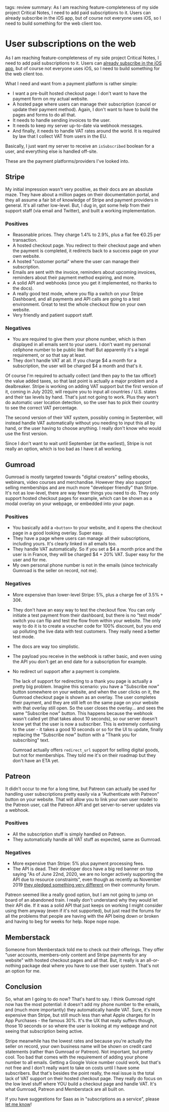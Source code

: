 tags: review
summary: As I am reaching feature-completeness of my side project Critical Notes, I need to add paid subscriptions to it. Users can already subscribe in the iOS app, but of course not everyone uses iOS, so I need to build something for the web client too.

# User subscriptions on the web
As I am reaching feature-completeness of my side project Critical Notes, I need to add paid subscriptions to it. Users can [already subscribe in the iOS app](/articles/2020/storekit-webhooks-firestore/), but of course not everyone uses iOS, so I need to build something for the web client too.

What I need and want from a payment platform is rather simple: 

- I want a pre-built hosted checkout page: I don't want to have the payment form on my actual website.
- A hosted page where users can manage their subscription (cancel or update their payment method). Again, I don't want to have to build the pages and forms to do all that.
- It needs to handle sending invoices to the user.
- It needs to keep my server up-to-date via webhook messages.
- And finally, it needs to handle VAT rates around the world. It is required by law that I collect VAT from users in the EU.

Basically, I just want my server to receive an `isSubscribed` boolean for a user, and everything else is handled off-site.

These are the payment platforms/providers I've looked into.

## Stripe
My initial impression wasn't very positive, as their docs are an absolute maze. They have about a million pages on their documentation portal, and they all assume a fair bit of knowledge of Stripe and payment providers in general. It's all rather low-level. But, I dug in, got some help from their support staff (via email and Twitter), and built a working implementation.

### Positives
* Reasonable prices. They charge 1.4% to 2.9%, plus a flat fee €0.25 per transaction.
* A hosted checkout page. You redirect to their checkout page and when the payment is completed, it redirects back to a success page on your own website.
* A hosted "customer portal" where the user can manage their subscription.
* Emails are sent with the invoice, reminders about upcoming invoices, reminders about their payment method expiring, and more.
* A solid API and webhooks (once you get it implemented, no thanks to the docs).
* A really good test mode, where you flip a switch on your Stripe Dashboard, and all payments and API calls are going to a test environment. Great to test the whole checkout flow on your own website.
* Very friendly and patient support staff.

### Negatives
* You are required to give them your phone number, which is then displayed in all emails sent to your users. I don't want my personal cellphone number to be public like that! But apparently it's a legal requirement, or so that say at least.
* They don't handle VAT at all. If you charge $4 a month for a subscription, the user will be charged $4 a month and that's it. 

Of course I'm required to actually collect (and then pay to the tax office!) the value added taxes, so that last point is actually a major problem and a dealbreaker. Stripe is working on adding VAT support but the first version of it, coming in July 2020, will require you to input all countries / U.S. states and their tax levels by hand. That's just not going to work. Plus they won't do automatic user location detection, so the user has to pick their country to see the correct VAT percentage. 

The second version of their VAT system, possibly coming in September, will instead handle VAT automatically without you needing to input this all by hand, or the user having to choose anything. I really don't know who would use the first version.

Since I don't want to wait until September (at the earliest), Stripe is not really an option, which is too bad as I have it all working.

## Gumroad
Gumroad is mostly targeted towards "digital creators" selling ebooks, webinars, video courses and merchandise. However they also support selling memberships and are much more "developer friendly" than Stripe. It's not as low-level, there are way fewer things you need to do. They only support hosted checkout pages for example, which can be shown as a modal overlay on your webpage, or embedded into your page.

### Positives
* You basically add a `<button>` to your website, and it opens the checkout page in a good looking overlay. Super easy.
* They have a page where users can manage all their subscriptions, including yours. It's clearly linked in all emails too.
* They handle VAT automatically. So if you set a $4 a month price and the user is in France, they will be charged $4 + 20% VAT. Super easy for the user and for me.
* My own personal phone number is not in the emails (since technically Gumroad is the seller on record, not me).

### Negatives
* More expensive than lower-level Stripe: 5%, plus a charge fee of 3.5% + 30¢.
* They don't have an easy way to test the checkout flow. You can only initiate a test payment from their dashboard, but there is no "test mode" switch you can flip and test the flow from within your website. The only way to do it is to create a voucher code for 100% discount, but you end up polluting the live data with test customers. They really need a better test mode.
* The docs are way too simplistic.
* The payload you receive in the webhook is rather basic, and even using the API you don't get an end date for a subscription for example.
* No redirect url support after a payment is complete.

	The lack of support for redirecting to a thank you page is actually a pretty big problem. Imagine this scenario: you have a "Subscribe now" button somewhere on your website, and when the user clicks on it, the Gumroad checkout page is shown as an overlay. The user completes their payment, and they are still left on the same page on your website with that overlay still open. So the user closes the overlay... and sees the same "Subscribe now" button. This happens because the webhook wasn't called yet (that takes about 10 seconds), so our server doesn't know yet that the user is now a subscriber. This is extremely confusing to the user - it takes a good 10 seconds or so for the UI to update, finally replacing the "Subscribe now" button with a "Thank you for subscribing" text.
	
	Gumroad actually offers `redirect_url` support for selling digital goods, but not for memberships. They told me it's on their roadmap but they don't have an ETA yet.

## Patreon
It didn't occur to me for a long time, but Patreon can actually be used for handling user subscriptions pretty easily via a "Authenticate with Patreon" button on your website. That will allow you to link your own user model to the Patreon user, call the Patreon API and get server-to-server updates via a webhook.

### Positives
* All the subscription stuff is simply handled on Patreon.
* They automatically handle all VAT stuff as expected, same as Gumroad.

### Negatives
* More expensive than Stripe: 5% plus payment processing fees.
* The API is dead. Their developer docs have a big red banner on top saying "As of June 22nd, 2020, we are no longer actively supporting the API due to resource constraints", even though as recently as November 2019 [they pledged something very different](https://www.patreoncommunity.com/t/the-api-has-been-abandoned/5894/4) on their community forum.

Patreon seemed like a really good option, but I am not going to jump on board of an abandoned train. I really don't understand why they would let their API die. If it was a solid API that just keeps on working I might consider using them anyway (even if it's not supported), but just read the forums for all the problems that people are having with the API being down or broken and having to beg for weeks for help. Nope nope nope.

## Memberstack
Someone from Memberstack told me to check out their offerings. They offer "user accounts, members-only content and Stripe payments for any website" with hosted checkout pages and all that. But, it really is an all-or-nothing package deal where you have to use their user system. That's not an option for me.

## Conclusion
So, what am I going to do now? That's hard to say. I think Gumroad right now has the most potential: it doesn't add my phone number to the emails, and (much more importantly) they automatically handle VAT. Sure, it's more expensive than Stripe, but still much less than what Apple charges for In App Purchases - the famous 30%. It's the UX that really suffers though, those 10 seconds or so where the user is looking at my webpage and not seeing that subscription being active. 

Stripe meanwhile has the lowest rates and because you're actually the seller on record, your own business name will be shown on credit card statements (rather than Gumroad or Patreon). Not important, but pretty cool. Too bad that comes with the requirement of adding your phone number to all emails. Getting a Google Voice number could work, but that's not free and I don't really want to take on costs until I have some subscribers. But that's besides the point really, the real issue is the total lack of VAT support on their hosted checkout page. They really do focus on the low level stuff where YOU build a checkout page and handle VAT. It's what Gumroad, Patreon and Memberstack are all built on.

If you have suggestions for Saas as in "subscriptions as a service", please [let me know](mailto:kevin@loopwerk.io)!
